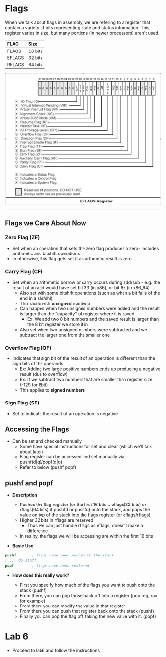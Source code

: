 # Flags

When we talk about flags in assembly, we are refering to a register that contain a variety of bits representing state and status information. This register varies in size, but many portions (in newer processors) aren't used. 

| **FLAG** | **Size** |
| :--- | :--- |
| FLAGS | 16 bits |
| EFLAGS | 32 bits |
| RFLAGS | 64 bits |

![](/imgs/eflags.png)

---

## Flags we Care About Now

### Zero Flag (ZF)

* Set when an operation that sets the zero flag produces a zero- includes arithmetic and bitshift operations
* In otherwise, this flag gets set if an arthmetic result is zero

### Carry Flag (CF)

* Set when an arithmetic borrow or carry occurs during add/sub - e.g. the result of an add would have set bit 33 (in x86), or bit 65 (in x86_64)
    * Also set with some bitshift operations (such as when a bit falls of the end in a shr/shl)
    * This deals with **unsigned** numbers
    * Can happen when two unsigned numbers were added and the result is larger than the "capacity" of register where it is saved
        * Ex: We add two 8 bit numbers and the saved result is larger than the 8 bit register we store it in
    * Also set when two unsigned numbers were subtracted and we subtract the larger one from the smaller one

### Overflow Flag (OF)

* Indicates that sign bit of the result of an operation is different than the sign bits of the operands
    * Ex: Adding two large positive numbers ends up producing a negative result (due to overflow)
    * Ex: If we subtract two numbers that are smaller than register size (-129 for 8bit)
    * This applies to **signed numbers**

### Sign Flag (SF)

* Set to indicate the result of an operation is negative

## Accessing the Flags

* Can be set and checked manually
    * Some have special instructions for set and clear (which we'll talk about later)
    * Flag register can be accessed and set manually via pushf(d|q)/popf(d|q)
    * Refer to below (pushf popf)

## pushf and popf

* **Description**
    * Pushes the flag register (or the first 16 bits... eflags(32 bits) or rflags(64 bits) if pushfd or pushfq) onto the stack, and pops the value on top of the stack into the flags register (or eflags/rflags)
    * Higher 32 bits in rflags are reserved
        * Thus we can just handle rflags as eflags, doesn't make a difference
    * In reality, the flags we will be accessing are within the first 16 bits

* **Basic Use**

```nasm
pushf       ; flags have been pushed to the stack
; ... do stuff
popf        ; flags have been restored
```

* **How does this really work?**

    * First you specify how much of the flags you want to push onto the stack (pushf)
    * From there, you can pop those back off into a register (pop reg, rax for example)
    * From there you can modify the value in that register
    * From there you can push that register back onto the stack (pushf)
    * Finally you can pop the flag off, taking the new value with it. (popf)

# Lab 6

* Proceed to lab6 and follow the instructions